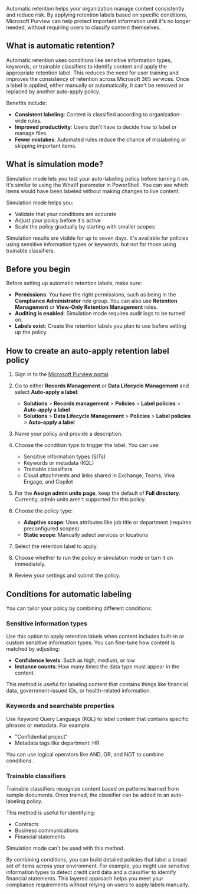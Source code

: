 Automatic retention helps your organization manage content consistently and reduce risk. By applying retention labels based on specific conditions, Microsoft Purview can help protect important information until it's no longer needed, without requiring users to classify content themselves.

## What is automatic retention?

Automatic retention uses conditions like sensitive information types, keywords, or trainable classifiers to identify content and apply the appropriate retention label. This reduces the need for user training and improves the consistency of retention across Microsoft 365 services. Once a label is applied, either manually or automatically, it can't be removed or replaced by another auto-apply policy.

Benefits include:

- **Consistent labeling**: Content is classified according to organization-wide rules.
- **Improved productivity**: Users don't have to decide how to label or manage files.
- **Fewer mistakes**: Automated rules reduce the chance of mislabeling or skipping important items.

## What is simulation mode?

Simulation mode lets you test your auto-labeling policy before turning it on. It's similar to using the WhatIf parameter in PowerShell. You can see which items would have been labeled without making changes to live content.

Simulation mode helps you:

- Validate that your conditions are accurate
- Adjust your policy before it's active
- Scale the policy gradually by starting with smaller scopes

Simulation results are visible for up to seven days. It's available for policies using sensitive information types or keywords, but not for those using trainable classifiers.

## Before you begin

Before setting up automatic retention labels, make sure:

- **Permissions**: You have the right permissions, such as being in the **Compliance Administrator** role group. You can also use **Retention Management** or **View-Only Retention Management** roles.
- **Auditing is enabled**: Simulation mode requires audit logs to be turned on.
- **Labels exist**: Create the retention labels you plan to use before setting up the policy.

## How to create an auto-apply retention label policy

1. Sign in to the [Microsoft Purview portal](https://purview.microsoft.com/?azure-portal=true).

1. Go to either **Records Management** or **Data Lifecycle Management** and select **Auto-apply a label**:

   - **Solutions** > **Records management** > **Policies** > **Label policies** > **Auto-apply a label**
   - **Solutions** > **Data Lifecycle Management** > **Policies** > **Label policies** > **Auto-apply a label**

1. Name your policy and provide a description.

1. Choose the condition type to trigger the label. You can use:

   - Sensitive information types (SITs)
   - Keywords or metadata (KQL)
   - Trainable classifiers
   - Cloud attachments and links shared in Exchange, Teams, Viva Engage, and Copilot

1. For the **Assign admin units page**, keep the default of **Full directory**. Currently, admin units aren't supported for this policy.

1. Choose the policy type:

   - **Adaptive scope**: Uses attributes like job title or department (requires preconfigured scopes)
   - **Static scope**: Manually select services or locations

1. Select the retention label to apply.

1. Choose whether to run the policy in simulation mode or turn it on immediately.

1. Review your settings and submit the policy.

## Conditions for automatic labeling

You can tailor your policy by combining different conditions:

### Sensitive information types

Use this option to apply retention labels when content includes built-in or custom sensitive information types. You can fine-tune how content is matched by adjusting:

- **Confidence levels**: Such as high, medium, or low
- **Instance counts**: How many times the data type must appear in the content

This method is useful for labeling content that contains things like financial data, government-issued IDs, or health-related information.

### Keywords and searchable properties

Use Keyword Query Language (KQL) to label content that contains specific phrases or metadata. For example:

- "Confidential project"
- Metadata tags like department: HR

You can use logical operators like AND, OR, and NOT to combine conditions.

### Trainable classifiers

Trainable classifiers recognize content based on patterns learned from sample documents. Once trained, the classifier can be added to an auto-labeling policy.

This method is useful for identifying:

- Contracts
- Business communications
- Financial statements

Simulation mode can't be used with this method.

By combining conditions, you can build detailed policies that label a broad set of items across your environment. For example, you might use sensitive information types to detect credit card data and a classifier to identify financial statements. This layered approach helps you meet your compliance requirements without relying on users to apply labels manually.
